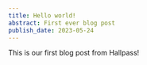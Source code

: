 ```yaml
---
title: Hello world!
abstract: First ever blog post
publish_date: 2023-05-24
---
```


This is our first blog post from Hallpass!
